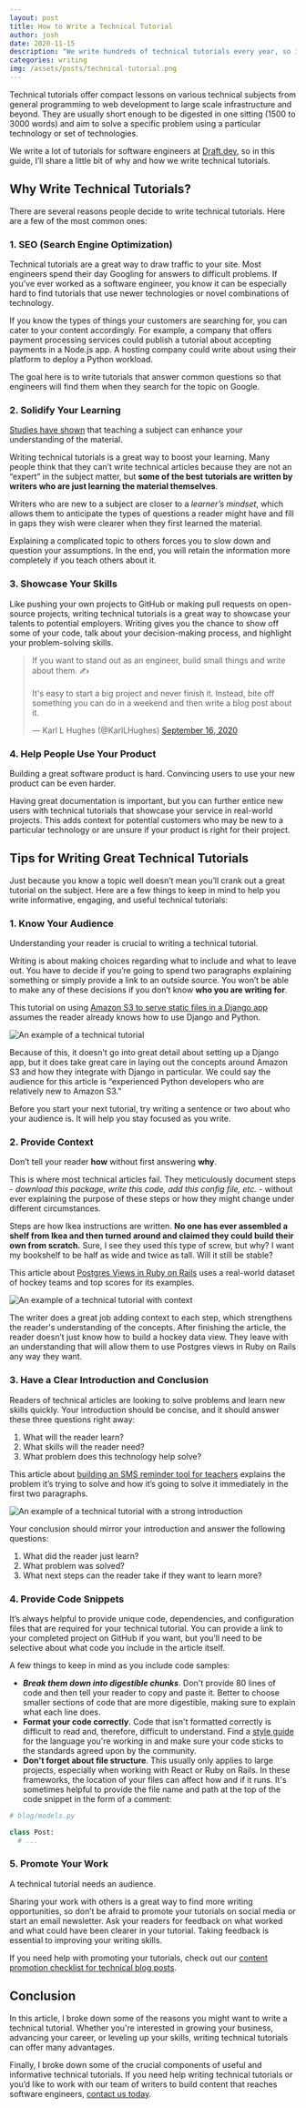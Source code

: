 ```yaml
---
layout: post
title: How to Write a Technical Tutorial
author: josh
date: 2020-11-15
description: "We write hundreds of technical tutorials every year, so in this post, we've collected some of our top tips for writing great software development tutorials."
categories: writing
img: /assets/posts/technical-tutorial.png
---
```


Technical tutorials offer compact lessons on various technical subjects from general programming to web development to large scale infrastructure and beyond. They are usually short enough to be digested in one sitting (1500 to 3000 words) and aim to solve a specific problem using a particular technology or set of technologies.

We write a lot of tutorials for software engineers at [Draft.dev](https://draft.dev), so in this guide, I’ll share a little bit of why and how we write technical tutorials.

<!-- signup -->

## Why Write Technical Tutorials?
There are several reasons people decide to write technical tutorials. Here are a few of the most common ones:

### 1. SEO (Search Engine Optimization)
Technical tutorials are a great way to draw traffic to your site. Most engineers spend their day Googling for answers to difficult problems. If you’ve ever worked as a software engineer, you know it can be especially hard to find tutorials that use newer technologies or novel combinations of technology.

If you know the types of things your customers are searching for, you can cater to your content accordingly. For example, a company that offers payment processing services could publish a tutorial about accepting payments in a Node.js app. A hosting company could write about using their platform to deploy a Python workload.

The goal here is to write tutorials that answer common questions so that engineers will find them when they search for the topic on Google.

### 2. Solidify Your Learning
[Studies have shown](https://onlinelibrary.wiley.com/doi/abs/10.1002/acp.3410?campaign=wolearlyview) that teaching a subject can enhance your understanding of the material.

Writing technical tutorials is a great way to boost your learning. Many people think that they can’t write technical articles because they are not an “expert” in the subject matter, but **some of the best tutorials are written by writers who are just learning the material themselves**.

Writers who are new to a subject are closer to a _learner’s mindset_, which allows them to anticipate the types of questions a reader might have and fill in gaps they wish were clearer when they first learned the material.

Explaining a complicated topic to others forces you to slow down and question your assumptions. In the end, you will retain the information more completely if you teach others about it.

### 3. Showcase Your Skills
Like pushing your own projects to GitHub or making pull requests on open-source projects, writing technical tutorials is a great way to showcase your talents to potential employers. Writing gives you the chance to show off some of your code, talk about your decision-making process, and highlight your problem-solving skills.

<blockquote class="twitter-tweet"><p lang="en" dir="ltr">If you want to stand out as an engineer, build small things and write about them. ✍️<br><br>It&#39;s easy to start a big project and never finish it. Instead, bite off something you can do in a weekend and then write a blog post about it.</p>&mdash; Karl L Hughes (@KarlLHughes) <a href="https://twitter.com/KarlLHughes/status/1306221716356706305?ref_src=twsrc%5Etfw">September 16, 2020</a></blockquote> <script async src="https://platform.twitter.com/widgets.js" charset="utf-8"></script>

### 4. Help People Use Your Product
Building a great software product is hard. Convincing users to use your new product can be even harder.

Having great documentation is important, but you can further entice new users with technical tutorials that showcase your service in real-world projects. This adds context for potential customers who may be new to a particular technology or are unsure if your product is right for their project.

## Tips for Writing Great Technical Tutorials
Just because you know a topic well doesn’t mean you’ll crank out a great tutorial on the subject. Here are a few things to keep in mind to help you write informative, engaging, and useful technical tutorials:

### 1. Know Your Audience
Understanding your reader is crucial to writing a technical tutorial.

Writing is about making choices regarding what to include and what to leave out. You have to decide if you’re going to spend two paragraphs explaining something or simply provide a link to an outside source. You won’t be able to make any of these decisions if you don’t know **who you are writing for**.

This tutorial on using [Amazon S3 to serve static files in a Django app](https://www.caktusgroup.com/blog/2014/11/10/Using-Amazon-S3-to-store-your-Django-sites-static-and-media-files/) assumes the reader already knows how to use Django and Python.

![An example of a technical tutorial](https://i.imgur.com/2PnnvcY.png)

Because of this, it doesn't go into great detail about setting up a Django app, but it does take great care in laying out the concepts around Amazon S3 and how they integrate with Django in particular. We could say the audience for this article is “experienced Python developers who are relatively new to Amazon S3.”

Before you start your next tutorial, try writing a sentence or two about who your audience is. It will help you stay focused as you write.

### 2. Provide Context
Don’t tell your reader **how** without first answering **why**.

This is where most technical articles fail. They meticulously document steps - *download this package, write this code, add this config file, etc.* - without ever explaining the purpose of these steps or how they might change under different circumstances.

Steps are how Ikea instructions are written. **No one has ever assembled a shelf from Ikea and then turned around and claimed they could build their own from scratch.** Sure, I see they used this type of screw, but why? I want my bookshelf to be half as wide and twice as tall. Will it still be stable?

This article about [Postgres Views in Ruby on Rails](https://pganalyze.com/blog/materialized-views-ruby-rails) uses a real-world dataset of hockey teams and top scores for its examples.

![An example of a technical tutorial with context](https://i.imgur.com/b1fHQat.png)

The writer does a great job adding context to each step, which strengthens the reader's understanding of the concepts. After finishing the article, the reader doesn’t just know how to build a hockey data view. They leave with an understanding that will allow them to use Postgres views in Ruby on Rails any way they want.

### 3. Have a Clear Introduction and Conclusion
Readers of technical articles are looking to solve problems and learn new skills quickly. Your introduction should be concise, and it should answer these three questions right away:

1. What will the reader learn?
2. What skills will the reader need?
3. What problem does this technology help solve?

This article about [building an SMS reminder tool for teachers](https://www.nexmo.com/blog/2020/06/04/build-an-sms-reminder-tool-for-teachers-using-google-classroom-dr) explains the problem it’s trying to solve and how it’s going to solve it immediately in the first two paragraphs.

![An example of a technical tutorial with a strong introduction](https://i.imgur.com/3IPpy1R.png)

Your conclusion should mirror your introduction and answer the following questions:

1. What did the reader just learn?
2. What problem was solved?
3. What next steps can the reader take if they want to learn more?

### 4. Provide Code Snippets
It’s always helpful to provide unique code, dependencies, and configuration files that are required for your technical tutorial. You can provide a link to your completed project on GitHub if you want, but you’ll need to be selective about what code you include in the article itself.

A few things to keep in mind as you include code samples:

- ***Break them down into digestible chunks***. Don't provide 80 lines of code and then tell your reader to copy and paste it. Better to choose smaller sections of code that are more digestible, making sure to explain what each line does.
- **Format your code correctly**. Code that isn't formatted correctly is difficult to read and, therefore, difficult to understand. Find a [style guide](https://draft.dev/learn/posts/styleguide) for the language you're working in and make sure your code sticks to the standards agreed upon by the community.
- **Don't forget about file structure**. This usually only applies to large projects, especially when working with React or Ruby on Rails. In these frameworks, the location of your files can affect how and if it runs. It's sometimes helpful to provide the file name and path at the top of the code snippet in the form of a comment:

```Python
# blog/models.py

class Post:
  # ...
```

### 5. Promote Your Work
A technical tutorial needs an audience.

Sharing your work with others is a great way to find more writing opportunities, so don’t be afraid to promote your tutorials on social media or start an email newsletter. Ask your readers for feedback on what worked and what could have been clearer in your tutorial. Taking feedback is essential to improving your writing skills.

If you need help with promoting your tutorials, check out our [content promotion checklist for technical blog posts](https://draft.dev/learn/posts/promotion).

## Conclusion
In this article, I broke down some of the reasons you might want to write a technical tutorial. Whether you're interested in growing your business, advancing your career, or leveling up your skills, writing technical tutorials can offer many advantages.

Finally, I broke down some of the crucial components of useful and informative technical tutorials. If you need help writing technical tutorials or you’d like to work with our team of writers to build content that reaches software engineers, [contact us today](https://draft.dev/call).

